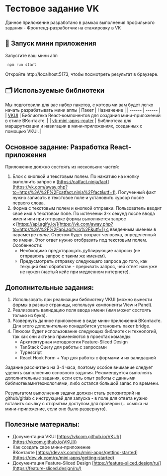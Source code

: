 # Тестовое задание VK

Данное приложение разработано в рамках выполнения профильного задания - Фронтенд-разработчик на
стажировку в VK

## 🚀 Запуск мини приложения

Запустите ваш мини апп

```sh
 npm run start
```
Откройте http://localhost:5173, чтобы посмотреть результат в браузере.

## 🗂️ Используемые библиотеки

Мы подготовили для вас набор пакетов, с которыми вам будет легко начать разрабатывать мини аппы
| Пакет | Назначение |
| ------ | ------ |
| [VKUI](https://vkcom.github.io/VKUI/) | Библиотека React-компонентов для создания мини-приложений в стиле ВКонтакте. |
| [vk-mini-apps-router](https://dev.vk.com/ru/libraries/router) | Библиотека для маршрутизации и навигации в мини-приложениях, созданных с помощью VKUI. |


## Основное задание: Разработка React-приложения

Приложение должно состоять из нескольких частей:

1.  Блок с кнопкой и текстовым полем. По нажатию на кнопку выполнить запрос к [https://catfact.ninja/fact](https://vk.com/away.php?to=https%3A%2F%2Fcatfact.ninja%2Ffact&utf=1). Полученный факт нужно записать в текстовое поле и установить курсор после первого слова.
2.  Форма с текстовым полем и кнопкой отправки. Пользователь вводит своё имя в текстовом поле. По истечении 3-х секунд после ввода имени или при отправке формы выполняется запрос к [https://api.agify.io/](https://vk.com/away.php?to=https%3A%2F%2Fapi.agify.io%2F&utf=1) с введенным именем в параметре _name_. Ответом будет возраст человека, определенный по имени. Этот ответ нужно отобразить под текстовым полем.  
    Особенности:
    *   Необходимо предотвращать дублирующие запросы (не отправлять запрос с таким же именем).
    *   Предусмотреть отправку следующего запроса до того, как текущий был обработан - прерывать запрос, чей ответ нам уже не нужен (частый кейс при медленном интернете).

## Дополнительные задания:

1.  Использовать при реализации библиотеку VKUI (можно вынести формы в разные страницы, используя компоненты View и Panel).
2.  Реализовать валидацию поля ввода имени (имя может состоять только из букв).
3.  Развернуть данное приложение в виде мини-приложения ВКонтакте. Для этого дополнительно понадобится установить пакет bridge.
4.  Плюсом будет использование следующих библиотек и технологий, так как они активно применяются в проектах команды:
    *   Архитектурная методология Feature-Sliced Design
    *   TanStack Query для работы с запросами
    *   Typescript
    *   React Hook Form + Yup для работы с формами и их валидацией

Задание рассчитано на 3-4 часа, поэтому особое внимание следует уделить выполнению основного задания. Рекомендуется выполнять дополнительные задания, если есть опыт работы с данными библиотеками/технологиями, либо остался большой запас по времени.   
  
Результатом выполнения задачи должен стать репозиторий на github/gitlab с инструкцией для запуска - в поле для ответа нужно вставить ссылку с открытым доступом для проверки (+ ссылка на мини-приложение, если оно было развернуто).

## Полезные материалы:

*   Документация VKUI [https://vkcom.github.io/VKUI/](https://vkcom.github.io/VKUI/)
*   Как создать свое мини-приложение ВКонтакте [https://dev.vk.com/ru/mini-apps/getting-started](https://dev.vk.com/ru/mini-apps/getting-started)
*   Документация Feature-Sliced Design [https://feature-sliced.design/ru/](https://feature-sliced.design/ru/)